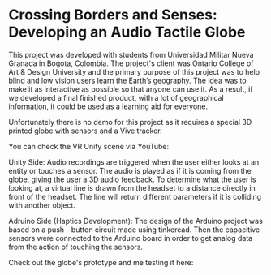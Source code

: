 # Crossing Borders and Senses: Developing an Audio Tactile Globe
This project was developed with students from Universidad Militar Nueva Granada in Bogota, Colombia. The project's client was Ontario College of Art & Design University and the primary purpose of this project was to help blind and low vision users learn the Earth’s geography. The idea was to make it as interactive as possible so that anyone can use it. 
As a result, if we developed a final finished product, with a lot of geographical information, it could be used as a learning aid for everyone.

Unfortunately there is no demo for this project as it requires a special 3D printed globe with sensors and a Vive tracker.

You can check the VR Unity scene via YouTube:

Unity Side: Audio recordings are triggered when the user either looks at an entity or touches a sensor. The audio is played as if it is coming from the globe, giving the user a 3D audio feedback.
To determine what the user is looking at, a virtual line is drawn from the headset to a distance directly in front of the headset. The line will return different parameters if it is colliding with another object.

Adruino Side (Haptics Development): The design of the Arduino project was based on a push - button circuit made using tinkercad. Then the capacitive sensors were connected to the Arduino board in order to get analog data from the action of touching the sensors.
      
Check out the globe's prototype and me testing it here: 

